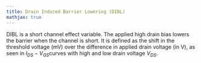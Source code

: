 ```yaml
---
title: Drain Induced Barrier Lowering (DIBL)
mathjax: true
---
```


DIBL is a short channel effect variable. The applied high drain bias lowers the barrier when the channel is short. It is defined as the shift in the threshold voltage (mV) over the difference in applied drain voltage (in V), as seen in $I_{DS} - V_{GS}​$ curves with high and low drain voltage $V_{DS}​$.